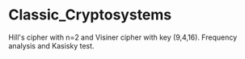 # Classic_Cryptosystems
Hill's cipher with n=2 and Visiner cipher with key (9,4,16). Frequency analysis and Kasisky test. 
